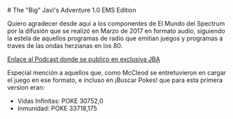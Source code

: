 # The "Big" Javi's Adventure 1.0 EMS Edition

Quiero agradecer desde aqui a los componentes de El Mundo del Spectrum por la difusión que se realizó en Marzo de 2017 en formato audio, siguiendo la estela de aquellos programas de radio que emitian juegos y programas a traves de las ondas herzianas en los 80.

[Enlace al Podcast donde se publico en exclusiva JBA](http://elmundodelspectrum.com/contenido.php?id=1623&d=El-Mundo-del-Spectrum-5x04)

Especial mención a aquellos que, como McCleod se entretuvieron en cargar el juego en ese formato, e incluso en ¡Buscar Pokes! que para esta primera version eran:

* Vidas Infinitas: POKE 30752,0
* Inmunidad: POKE 33718,175
